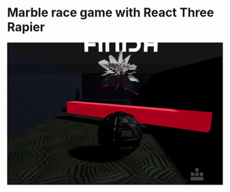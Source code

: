 # Marble race game with React Three Rapier

![an example app image](./public/images/an-app-example-image.png)